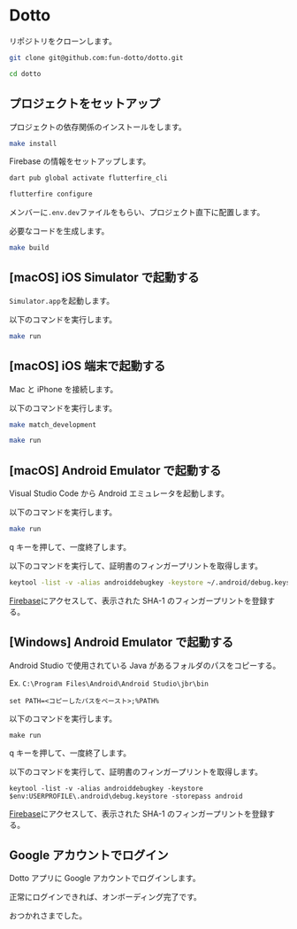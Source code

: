 # Dotto

リポジトリをクローンします。

```Bash
git clone git@github.com:fun-dotto/dotto.git
```
```Bash
cd dotto
```

## プロジェクトをセットアップ

プロジェクトの依存関係のインストールをします。

```Bash
make install
```

Firebase の情報をセットアップします。

```Bash
dart pub global activate flutterfire_cli
```
```Bash
flutterfire configure
```

メンバーに`.env.dev`ファイルをもらい、プロジェクト直下に配置します。

必要なコードを生成します。

```Bash
make build
```

## [macOS] iOS Simulator で起動する

`Simulator.app`を起動します。

以下のコマンドを実行します。

```Bash
make run
```

## [macOS] iOS 端末で起動する

Mac と iPhone を接続します。

以下のコマンドを実行します。

```Bash
make match_development
```
```Bash
make run
```

## [macOS] Android Emulator で起動する

Visual Studio Code から Android エミュレータを起動します。

以下のコマンドを実行します。

```Bash
make run
```

q キーを押して、一度終了します。

以下のコマンドを実行して、証明書のフィンガープリントを取得します。

```Bash
keytool -list -v -alias androiddebugkey -keystore ~/.android/debug.keystore -storepass android
```

[Firebase](https://console.firebase.google.com/u/0/project/swift2023groupc/settings/general/android:jp.ac.fun.dotto?hl=ja)にアクセスして、表示された SHA-1 のフィンガープリントを登録する。

## [Windows] Android Emulator で起動する

Android Studio で使用されている Java があるフォルダのパスをコピーする。

Ex. `C:\Program Files\Android\Android Studio\jbr\bin`

```Shell
set PATH=<コピーしたパスをペースト>;%PATH%
```

以下のコマンドを実行します。

```Shell
make run
```

q キーを押して、一度終了します。

以下のコマンドを実行して、証明書のフィンガープリントを取得します。

```Shell
keytool -list -v -alias androiddebugkey -keystore $env:USERPROFILE\.android\debug.keystore -storepass android
```

[Firebase](https://console.firebase.google.com/u/0/project/swift2023groupc/settings/general/android:jp.ac.fun.dotto?hl=ja)にアクセスして、表示された SHA-1 のフィンガープリントを登録する。

## Google アカウントでログイン

Dotto アプリに Google アカウントでログインします。

正常にログインできれば、オンボーディング完了です。

おつかれさまでした。
